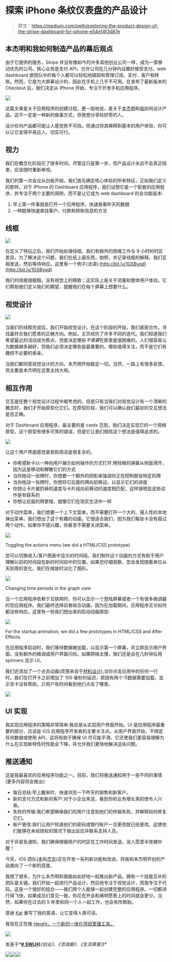 # 探索 iPhone 条纹仪表盘的产品设计

> 原文：<https://medium.com/swlh/exploring-the-product-design-of-the-stripe-dashboard-for-iphone-e54e14f3d87e>

## 本杰明和我如何制造产品的幕后观点

由于它提供的服务，Stripe 并没有像如今的许多其他创业公司一样，成为一家移动优先的公司。核心业务是支付 API，允许公司在几分钟内设置好接受支付。web dashboard 使团队中的每个人都可以轻松地跟踪和管理订阅、支付、客户和转账。然而，它是为大屏幕设计的，因此在手机上几乎不可用。在发布了最新版本的 Checkout 后，我们决定从 iPhone 开始，专注于开发手机应用程序。

![](img/5a8ce057d8c5186be32c7d9ad093753a.png)

这篇文章是关于应用程序的创建过程，更一般地说，是关于[本杰明](https://twitter.com/bdc)和[我](https://twitter.com/michaelvillar)如何设计产品。这不一定是一种新的做事方式，但我想分享给好奇的人。

设计任何产品都可能让人感觉势不可挡，但通过将其稀释到基本的用户体验，你可以让它变得平易近人、切实可行。

## 视力

我们在概念化阶段花了很多时间。尽管这只是第一步，但产品设计永远不会真正结束，应该随时重新审视。

我们的第一次会议从白板开始，我们首先确定核心体验的所有特征，正如我们定义的那样。对于 iPhone 的 Dashboard 应用程序，我们设想它是一个配套的应用程序，并专注于两个主要的用例，而不是让它成为 web dashboard 的全功能版本:

1.  早上第一件事就是打开一个应用程序，快速查看昨天的数据
2.  一种能够快速查找客户、付款和转账信息的方法

## 线框

![](img/da5f6b26e21cbab14465a1fc20834e7d.png)

在定义了特征之后，我们开始处理线框。我们有额外的困难工作与 9 小时的时区差异。为了解决这个问题，我们在纸上画东西，拍照，并记录线框的解释。我们互相发送，然后等待响应。这里有一个例子(法语):[http://bit.ly/1GSByqd](http://bit.ly/1GSByqd)

我们的线框很粗糙。没有视觉上的精致；这实际上是关于流量和整体用户体验。它们帮助我们定义我们的期望，提醒我们在每个屏幕上想要什么。

## 视觉设计

![](img/26c6ade3f9045971f68114d8efd6f458.png)

当我们的线框完成后，我们开始视觉设计。在这个阶段的开始，我们紧密合作，寻找最符合我们愿景的正确方向。例如，主页经历了许多不同的迭代。我们知道我们希望最近的活动成为焦点，但是决定哪些*不需要*在那里是很困难的。人们很容易认为数据越多越好，但我们必须决定哪些是最重要的，哪些值得关注，而不是它们有趣但不必要的表亲。

当我们都同意视觉设计的方向，本杰明开始敲定一切。当然，一路上有很多反馈，但主要是本杰明在这里主持大局。

## 相互作用

交互是在整个视觉设计过程中被考虑的，但是只有当我们对视觉设计有一个清晰的概念时，我们才开始原型化它们。在原型阶段，我们可以确认我们最初的交互想法是否正确。

对于 Dashboard 应用程序，最主要的是 cards 范型。我们决定实现它的一个网络原型，这个原型有很多可笑的错误，但是它让我们相信这个想法是值得追求的。

![](img/5392261f404d68ff4054d26e1334bc1b.png)

让这个用户界面感觉直观和简洁是很复杂的。

*   你希望新卡以一种向用户展示如何操作的方式打开:用轻微的弹簧从侧面滑开，因为这是移动和解散它们的方式
*   当你拖动一张牌时，你想要一个额外的阴影来强调你正在控制那张特定的牌
*   当你拖动一张牌时，你想将它后面的牌向前移动，以显示它们的进度
*   你想让卡片被扔掉的速度与卡片组向前移动的速度相匹配，这样很明显这些动作是有联系的
*   你想让后面的牌更暗，就像它们在现实生活中一样

对于动作菜单，我们想要一个上下文菜单，而不需要打开一个大的、侵入性的本地弹出菜单。我们想出了这个有趣的动画，它很适合我们，因为我们每张卡没有超过两个动作。如果你不感兴趣，你甚至不需要关闭菜单。

![](img/bb9f9b5362d1d8c6cf19a492324ea06b.png)

Toggling the actions menu (we did a HTML/CSS prototype)

您可以切换收入/客户图表中显示的时间段。我们制作这个动画的方式有助于用户理解以前的时间段在新的时间段中的位置。如果您仔细观察，您会发现随着单位从天到周的变化，我们在缩放时淡化了图形。

![](img/96f23954d41b267fdbbbecbc4211c504.png)

Changing time periods in the graph view

当一个应用程序依赖于互联网时，你可以显示一个登陆屏幕或者一个有很多微调器的空应用程序。我们最终选择前者结合动画，因为在加载期间，应用程序无论如何都没有响应。这里有一些我们想出来的启动动画原型:

![](img/b2ae95a24ee2da765ee8fb76c6eb54cb.png)

For the startup animation, we did a few prototypes in HTML/CSS and After Effects.

在应用程序启动时，我们等待数据被加载，以显示第一个屏幕，并立即显示用户界面，没有额外的微调或用户界面闪烁。如果网络太慢，我们还是会在几秒钟后用 spinners 显示 UI。

我们还添加了一个点击动画(灵感来自于[材料设计](https://www.google.com/design/spec/material-design/introduction.html)),当你点击应用中的任何一行时。我们在打开卡之前增加了 100 毫秒的延迟，原因有两个:1)数据需要加载，显示空卡没有帮助，2)用户有时间看到他们点击了哪里。

![](img/7c7871968e587596aeb4a0e38929f683.png)

## UI 实现

我实现应用程序的策略非常简单:我总是从实现用户界面开始。UI 是应用程序最重要的部分，应该是 iOS 应用程序开发者的主要关注点。从用户界面开始，不绑定任何数据或使用 API，这将有助于确保 UI 尽可能平滑。它还使我们更容易理解为什么在实现新特性时性能会下降，并允许我们更快地解决这些问题。

## 推送通知

这是我最喜欢的应用程序功能之一。目前，我们将推送通知用于一些不同的事情(更多内容将会推出):

*   每日总结:早上醒来时，快速浏览一下昨天的销售和新客户。
*   新的支付方式和新的客户:对于小企业来说，看到你的业务增长真的很令人兴奋。
*   失败的传输:我们希望确保我们的用户注意到他们的传输失败，并解释如何修复它们。
*   帐户更改:我们让用户知道他们的密码或银行帐户一旦更改就已经更改。这使他们能够在未经授权的情况下做出反应并联系支持人员。

对于非紧急通知，我们确保根据用户的时区在工作时间发送。没人愿意半夜被吵醒！

今天，iOS 团队([本](https://twitter.com/benzguo)和[杰克](https://twitter.com/jflinter))正在开发一系列新功能和改进，将我和本杰明开创的产品推向了一个新的高度。

我想了很多，为什么本杰明和我能如此好地一起推出新产品。拥有一个技能互补的团队是关键。我们开始一起进行产品设计，然后他专注于视觉设计，而我专注于代码。这是一个很好的组合——我们两个人能够一起创建完整的应用程序。一切都进行得飞快，如果成员们意见一致，你花在开会和阐明愿景上的时间就会更少。当然，如果你在过去的 5 年里和同一个人一起工作，也会有所帮助。

感谢 [Kat](http://twitter.com/kitchenettekat) 重写了我的英语，让它变得人类可读。

我现在正在做 [Height，一个新的一体化项目管理工具。](https://height.app/?ref=medium1)

![](img/c1192ebad88d6b1fc6ae1d6a2bc61154.png)

发表于*[**# SWLH**](https://medium.com/swlh)**(***《创业》、《流浪癖》、《生活黑客》)**

*[![](img/de26c089e79a3a2a25d2b750ff6db50f.png)](http://supply.us9.list-manage.com/subscribe?u=310af6eb2240d299c7032ef6c&id=d28d8861ad)**[![](img/f47a578114e0a96bdfabc3a5400688d5.png)](https://medium.com/swlh)**[![](img/c1351daa9c4f0c8ac516addb60c82f6b.png)](https://twitter.com/swlh_)*